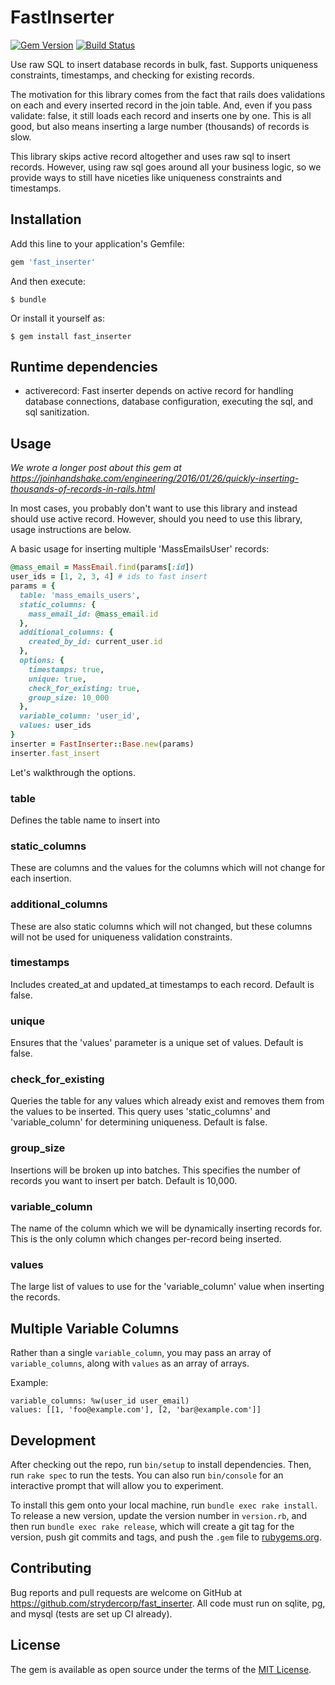 # FastInserter

[![Gem Version](https://badge.fury.io/rb/fast_inserter.svg)](https://badge.fury.io/rb/fast_inserter)
[![Build Status](https://travis-ci.org/strydercorp/fast_inserter.svg?branch=master)](https://travis-ci.org/strydercorp/fast_inserter)

Use raw SQL to insert database records in bulk, fast. Supports uniqueness constraints, timestamps, and checking for existing records.

The motivation for this library comes from the fact that rails does validations on each and every inserted record in the join table. And, even if you pass validate: false, it still loads each record and inserts one by one. This is all good, but also means inserting a large number (thousands) of records is slow.

This library skips active record altogether and uses raw sql to insert records. However, using raw sql goes around all your business logic, so we provide ways to still have niceties like uniqueness constraints and timestamps.

## Installation

Add this line to your application's Gemfile:

```ruby
gem 'fast_inserter'
```

And then execute:

    $ bundle

Or install it yourself as:

    $ gem install fast_inserter

## Runtime dependencies

* activerecord: Fast inserter depends on active record for handling database connections, database configuration, executing the sql, and sql sanitization.

## Usage

*We wrote a longer post about this gem at https://joinhandshake.com/engineering/2016/01/26/quickly-inserting-thousands-of-records-in-rails.html*

In most cases, you probably don't want to use this library and instead should use active record. However, should you need to use this library, usage instructions are below.

A basic usage for inserting multiple 'MassEmailsUser' records:

```ruby
@mass_email = MassEmail.find(params[:id])
user_ids = [1, 2, 3, 4] # ids to fast insert
params = {
  table: 'mass_emails_users',
  static_columns: {
    mass_email_id: @mass_email.id
  },
  additional_columns: {
    created_by_id: current_user.id
  },
  options: {
    timestamps: true,
    unique: true,
    check_for_existing: true,
    group_size: 10_000
  },
  variable_column: 'user_id',
  values: user_ids
}
inserter = FastInserter::Base.new(params)
inserter.fast_insert
```

Let's walkthrough the options.

### table

Defines the table name to insert into

### static_columns

These are columns and the values for the columns which will not change for each insertion.

### additional_columns

These are also static columns which will not changed, but these columns will not be used for uniqueness validation constraints.

### timestamps

Includes created_at and updated_at timestamps to each record. Default is false.

### unique

Ensures that the 'values' parameter is a unique set of values. Default is false.

### check_for_existing

Queries the table for any values which already exist and removes them from the values to be inserted. This query uses 'static_columns' and 'variable_column' for determining uniqueness. Default is false.

### group_size

Insertions will be broken up into batches. This specifies the number of records you want to insert per batch. Default is 10,000.

### variable_column

The name of the column which we will be dynamically inserting records for. This is the only column which changes per-record being inserted.

### values

The large list of values to use for the 'variable_column' value when inserting the records.

## Multiple Variable Columns
Rather than a single `variable_column`, you may pass an array of `variable_columns`, along with `values` as an array of arrays.

Example:
```
variable_columns: %w(user_id user_email)
values: [[1, 'foo@example.com'], [2, 'bar@example.com']]
```

## Development

After checking out the repo, run `bin/setup` to install dependencies. Then, run `rake spec` to run the tests. You can also run `bin/console` for an interactive prompt that will allow you to experiment.

To install this gem onto your local machine, run `bundle exec rake install`. To release a new version, update the version number in `version.rb`, and then run `bundle exec rake release`, which will create a git tag for the version, push git commits and tags, and push the `.gem` file to [rubygems.org](https://rubygems.org).

## Contributing

Bug reports and pull requests are welcome on GitHub at https://github.com/strydercorp/fast_inserter. All code must run on sqlite, pg, and mysql (tests are set up CI already).


## License

The gem is available as open source under the terms of the [MIT License](http://opensource.org/licenses/MIT).
